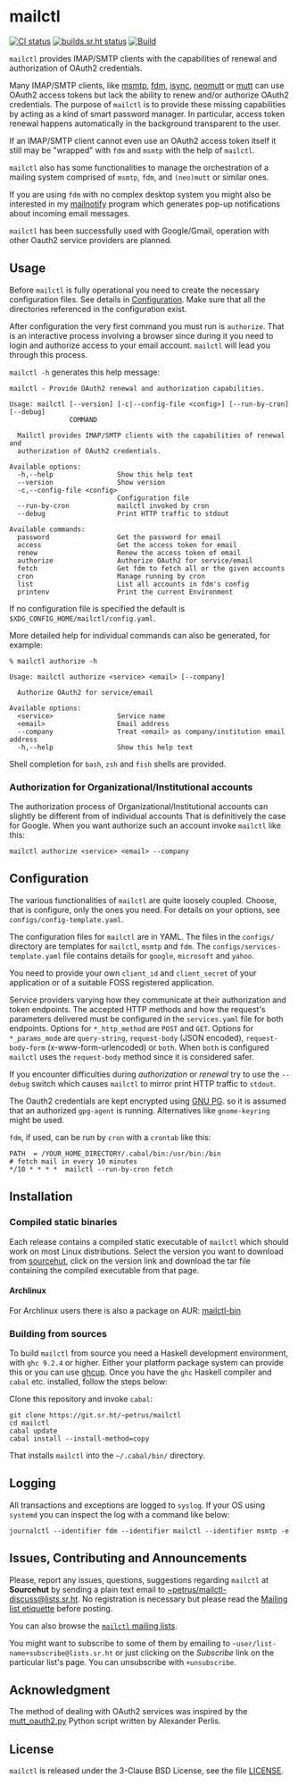 # mailctl

[![CI status](https://ci.codeberg.org/api/badges/petrus/mailctl/status.svg)](https://ci.codeberg.org/petrus/mailctl)
[![builds.sr.ht status](https://builds.sr.ht/~petrus/mailctl.svg)](https://builds.sr.ht/~petrus/mailctl?)
[![Build](https://github.com/pdobsan/mailctl/actions/workflows/build.yaml/badge.svg)](https://github.com/pdobsan/mailctl/actions/workflows/build.yaml)


`mailctl` provides IMAP/SMTP clients with the capabilities of renewal and
authorization of OAuth2 credentials.

Many IMAP/SMTP clients, like [msmtp](https://marlam.de/msmtp/),
[fdm](https://github.com/nicm/fdm),
[isync](http://isync.sourceforge.net/),
[neomutt](https://github.com/neomutt/neomutt) or
[mutt](http://www.mutt.org/) can use OAuth2 access tokens but lack the
ability to renew and/or authorize OAuth2 credentials. The purpose of
`mailctl` is to provide these missing capabilities by acting as a kind of
smart password manager. In particular, access token renewal happens
automatically in the background transparent to the user.

If an IMAP/SMTP client cannot even use an OAuth2 access token itself it
still may be "wrapped" with `fdm` and `msmtp` with the help of `mailctl`.

`mailctl` also has some functionalities to manage the orchestration of
a mailing system comprised of `msmtp`, `fdm`, and `(neo)mutt` or similar
ones.

If you are using `fdm` with no complex desktop system you might also be
interested in my [mailnotify](https://github.com/pdobsan/mailnotify) program
which generates pop-up notifications about incoming email messages.

`mailctl` has been successfully used with Google/Gmail, operation with other
Oauth2 service providers are planned.

## Usage

Before `mailctl` is fully operational you need to create the necessary
configuration files. See details in [Configuration](#configuration). Make
sure that all the directories referenced in the configuration exist.

After configuration the very first command you must run is `authorize`. That
is an interactive process involving a browser since during it you need to
login and authorize access to your email account. `mailctl` will lead you
through this process.

`mailctl -h` generates this help message:

    mailctl - Provide OAuth2 renewal and authorization capabilities.

    Usage: mailctl [--version] [-c|--config-file <config>] [--run-by-cron] [--debug]
                   COMMAND

      Mailctl provides IMAP/SMTP clients with the capabilities of renewal and
      authorization of OAuth2 credentials.

    Available options:
      -h,--help                Show this help text
      --version                Show version
      -c,--config-file <config>
                               Configuration file
      --run-by-cron            mailctl invoked by cron
      --debug                  Print HTTP traffic to stdout

    Available commands:
      password                 Get the password for email
      access                   Get the access token for email
      renew                    Renew the access token of email
      authorize                Authorize OAuth2 for service/email
      fetch                    Get fdm to fetch all or the given accounts
      cron                     Manage running by cron
      list                     List all accounts in fdm's config
      printenv                 Print the current Environment

If no configuration file is specified the default is
`$XDG_CONFIG_HOME/mailctl/config.yaml`.

More detailed help for individual commands can also be generated, for
example:

    % mailctl authorize -h

    Usage: mailctl authorize <service> <email> [--company]

      Authorize OAuth2 for service/email

    Available options:
      <service>                Service name
      <email>                  Email address
      --company                Treat <email> as company/institution email address
      -h,--help                Show this help text

Shell completion for `bash`, `zsh` and `fish` shells are provided.

### Authorization for Organizational/Institutional accounts

The authorization process of Organizational/Institutional accounts can
slightly be different from of individual accounts That is definitively the
case for Google. When you want authorize such an account invoke `mailctl`
like this:

    mailctl authorize <service> <email> --company

## Configuration

The various functionalities of `mailctl` are quite loosely coupled. Choose,
that is configure, only the ones you need. For details on your options, see
`configs/config-template.yaml`.

The configuration files for `mailctl` are in YAML. The files in the
`configs/` directory are templates for `mailctl`, `msmtp` and `fdm`. The
`configs/services-template.yaml` file contains details for `google`,
`microsoft` and `yahoo`.

You need to provide your own `client_id` and `client_secret` of your
application or of a suitable FOSS registered application.

Service providers varying how they communicate at their authorization and token
endpoints. The accepted HTTP methods and how the request's parameters delivered
must be configured in the `services.yaml` file for both endpoints. Options for
`*_http_method` are `POST` and `GET`. Options for `*_params_mode` are
`query-string`, `request-body` (JSON encoded), `request-body-form`
(x-www-form-urlencoded) or `both`. When `both` is configured `mailctl` uses the
`request-body` method since it is considered safer.

If you encounter difficulties during *authorization* or *renewal* try to use
the `--debug` switch which causes `mailctl` to mirror print HTTP traffic to
`stdout`.

The Oauth2 credentials are kept encrypted using [GNU PG](https://www.gnupg.org/).
so it is assumed that an authorized `gpg-agent` is running. Alternatives
like `gnome-keyring` might be used.

`fdm`, if used, can be run by `cron` with a `crontab` like this:

    PATH  = /YOUR_HOME_DIRECTORY/.cabal/bin:/usr/bin:/bin
    # fetch mail in every 10 minutes
    */10 * * * *  mailctl --run-by-cron fetch


## Installation

### Compiled static binaries

Each release contains a compiled static executable of `mailctl` which should
work on most Linux distributions. Select the version you want to download from
[sourcehut](https://git.sr.ht/~petrus/mailctl/refs), click on the version link
and download the tar file containing the compiled executable from that page.

#### Archlinux

For Archlinux users there is also a package on AUR:
[mailctl-bin](https://aur.archlinux.org/packages/mailctl-bin)

### Building from sources

To build `mailctl` from source you need a Haskell development environment,
with `ghc 9.2.4` or higher. Either your platform package system can provide
this or you can use [ghcup](https://www.haskell.org/ghcup/). Once you have
the `ghc` Haskell compiler and `cabal` etc. installed, follow the steps
below:

Clone this repository and invoke `cabal`:

    git clone https://git.sr.ht/~petrus/mailctl
    cd mailctl
    cabal update
    cabal install --install-method=copy

That installs `mailctl` into the `~/.cabal/bin/` directory.

## Logging

All transactions and exceptions are logged to `syslog`. If your OS using
`systemd` you can inspect the log with a command like below:

    journalctl --identifier fdm --identifier mailctl --identifier msmtp -e


## Issues, Contributing and Announcements

Please, report any issues, questions, suggestions regarding `mailctl` at
**Sourcehut** by sending a plain text email to
<~petrus/mailctl-discuss@lists.sr.ht>. No registration is necessary but please
read the [Mailing list etiquette](https://man.sr.ht/lists.sr.ht/etiquette.md)
before posting.

You can also browse the [`mailctl` mailing lists](https://sr.ht/~petrus/mailctl/lists).

You might want to subscribe to some of them by emailing to
`~user/list-name+subscribe@lists.sr.ht` or just clicking on the _Subscribe_
link on the particular list's page. You can unsubscribe with `+unsubscribe`.


## Acknowledgment 

The method of dealing with OAuth2 services was inspired by the
[mutt_oauth2.py](https://gitlab.com/muttmua/mutt/-/blob/master/contrib/mutt_oauth2.py)
Python script written by Alexander Perlis.


## License

`mailctl` is released under the 3-Clause BSD License, see the file
[LICENSE](LICENSE).

